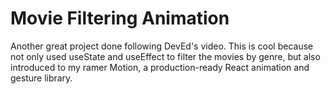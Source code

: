 # Movie Filtering Animation

Another great project done following DevEd's video. This is cool because not only used useState and useEffect to filter the movies by genre, but also introduced to my ramer Motion, a production-ready React animation and gesture library.